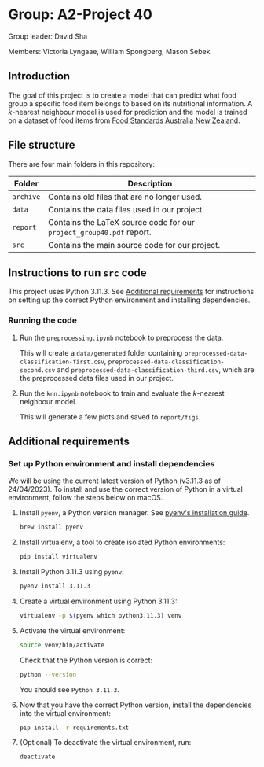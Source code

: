 # Group: A2-Project 40

Group leader: David Sha

Members: Victoria Lyngaae, William Spongberg, Mason Sebek

## Introduction

The goal of this project is to create a model that can predict what food group a specific food item belongs to based on its nutritional information. A $k$-nearest neighbour model is used for prediction and the model is trained on a dataset of food items from [Food Standards Australia New Zealand](https://www.foodstandards.gov.au/science/monitoringnutrients/afcd/Pages/downloadableexcelfiles.aspx).

## File structure

There are four main folders in this repository:

| Folder   | Description                                                          |
|----------|----------------------------------------------------------------------|
| `archive`| Contains old files that are no longer used.                          |
| `data`   | Contains the data files used in our project.                         |
| `report` | Contains the LaTeX source code for our `project_group40.pdf` report. |
| `src`    | Contains the main source code for our project.                       |

## Instructions to run `src` code

This project uses Python 3.11.3. See [Additional requirements](#additional-requirements) for instructions on setting up the correct Python environment and installing dependencies.

### Running the code

1. Run the `preprocessing.ipynb` notebook to preprocess the data.

   This will create a `data/generated` folder containing `preprocessed-data-classification-first.csv`, `preprocessed-data-classification-second.csv` and `preprocessed-data-classification-third.csv`, which are the preprocessed data files used in our project.

2. Run the `knn.ipynb` notebook to train and evaluate the $k$-nearest neighbour model.

   This will generate a few plots and saved to `report/figs`.

## Additional requirements

### Set up Python environment and install dependencies

We will be using the current latest version of Python (v3.11.3 as of 24/04/2023). To install and use the correct version of Python in a virtual environment, follow the steps below on macOS.

1. Install `pyenv`, a Python version manager. See [pyenv's installation guide](https://github.com/pyenv/pyenv#installation).

    ```bash
    brew install pyenv
    ```

2. Install virtualenv, a tool to create isolated Python environments:

    ```bash
    pip install virtualenv
    ```

3. Install Python 3.11.3 using `pyenv`:

    ```bash
    pyenv install 3.11.3
    ```

4. Create a virtual environment using Python 3.11.3:

    ```bash
    virtualenv -p $(pyenv which python3.11.3) venv
    ```

5. Activate the virtual environment:

    ```bash
    source venv/bin/activate
    ```

    Check that the Python version is correct:

    ```bash
    python --version
    ```

    You should see `Python 3.11.3`.

6. Now that you have the correct Python version, install the dependencies into the virtual environment:

    ```bash
    pip install -r requirements.txt
    ```

7. (Optional) To deactivate the virtual environment, run:

    ```bash
    deactivate
    ```
